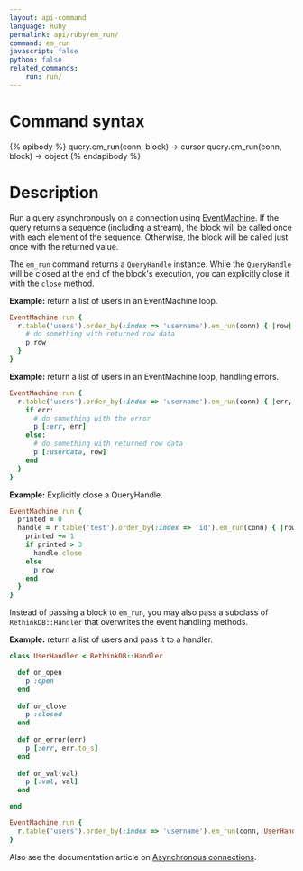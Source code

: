 ```yaml
---
layout: api-command
language: Ruby
permalink: api/ruby/em_run/
command: em_run
javascript: false
python: false
related_commands:
    run: run/
---
```


# Command syntax #

{% apibody %}
query.em_run(conn, block) &rarr; cursor
query.em_run(conn, block) &rarr; object
{% endapibody %}

# Description #

Run a query asynchronously on a connection using [EventMachine](http://rubyeventmachine.com). If the query returns a sequence (including a stream), the block will be called once with each element of the sequence. Otherwise, the block will be called just once with the returned value.

The `em_run` command returns a `QueryHandle` instance. While the `QueryHandle` will be closed at the end of the block's execution, you can explicitly close it with the `close` method.

__Example:__ return a list of users in an EventMachine loop.

```rb
EventMachine.run {
  r.table('users').order_by(:index => 'username').em_run(conn) { |row|
    # do something with returned row data
    p row
  }
}
```

__Example:__ return a list of users in an EventMachine loop, handling errors.

```rb
EventMachine.run {
  r.table('users').order_by(:index => 'username').em_run(conn) { |err, row|
    if err:
      # do something with the error
      p [:err, err]
    else:
      # do something with returned row data
      p [:userdata, row]
    end
  }
}
```

__Example:__ Explicitly close a QueryHandle.

```rb
EventMachine.run {
  printed = 0
  handle = r.table('test').order_by(:index => 'id').em_run(conn) { |row|
    printed += 1
    if printed > 3
      handle.close
    else
      p row
    end
  }
}
```

Instead of passing a block to `em_run`, you may also pass a subclass of `RethinkDB::Handler` that overwrites the event handling methods.

__Example:__ return a list of users and pass it to a handler.

```rb
class UserHandler < RethinkDB::Handler

  def on_open
    p :open
  end
  
  def on_close
    p :closed
  end
  
  def on_error(err)
    p [:err, err.to_s]
  end
  
  def on_val(val)
    p [:val, val]
  end

end

EventMachine.run {
  r.table('users').order_by(:index => 'username').em_run(conn, UserHandler)
}
```

Also see the documentation article on [Asynchronous connections][ac].

[ac]: /docs/async-connections/
